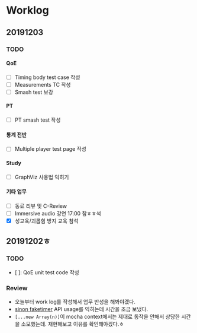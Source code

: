 # Worklog
## 20191203
### TODO
#### QoE
- [ ] Timing body test case 작성
- [ ] Measurements TC 작성
- [ ] Smash test 보강
#### PT
- [ ] PT smash test 작성
#### 통계 전반
- [ ] Multiple player test page 작성
#### Study
- [ ] GraphViz 사용법 익히기
#### 기타 업무
- [ ] 동료 리뷰 및 C-Review
- [ ] Immersive audio 강연 17:00 참ㅎㅎ석
- [X] 성교육/괴롭힘 방지 교육 참석
## 20191202ㅎ
### TODO
- [ ]: QoE unit test code 작성
### Review
- 오늘부터 work log를 작성해서 업무 반성을 해봐야겠다.
- [sinon faketimer](https://sinonjs.org/releases/latest/) API usage를 익히는데 시간을 조금 보냈다.
- ```[...new Array(n)]```이 mocha context에서는 제대로 동작을 안해서 상당한 시간을 소모했는데. 재현해보고 이유를 확인해야겠다.ㅎ